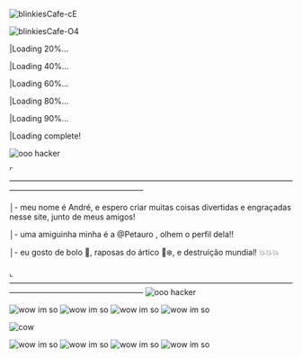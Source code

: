 ![blinkiesCafe-cE](https://github.com/user-attachments/assets/6c4230a2-483c-40bb-9cee-1a6c2c041de9)

![blinkiesCafe-O4](https://github.com/AndreVictor31/AndreVictor31/assets/169856691/d6e10323-113e-451f-bfe5-0aa765b39a20)

|Loading 20%...

|Loading 40%...

|Loading 60%...

|Loading 80%...

|Loading 90%...

|Loading complete!

![ooo hacker](https://github.com/AndreVictor31/AndreVictor31/assets/169856691/1c24a455-d652-47a1-b0ef-5f3fff60423f)

 ⌜—————————————————————————————————————————————————————

│- meu nome é André, e espero criar muitas coisas divertidas e engraçadas nesse site, junto de meus amigos!

│- uma amiguinha minha é a @Petauro , olhem o perfil dela!!

│- eu gosto de bolo 🎂, raposas do ártico 🦊❄️, e destruição mundial! 💥💥💥

 ⌞—————————————————————————————————————————————————————
![ooo hacker](https://github.com/AndreVictor31/AndreVictor31/assets/169856691/ff34de38-9404-4ac4-a1fb-ce105d134fec)


<!---
AndreVictor31/AndreVictor31 is a ✨ special ✨ repository because its `README.md` (this file) appears on your GitHub profile.
You can click the Preview link to take a look at your changes.
--->
![wow im so](https://github.com/AndreVictor31/AndreVictor31/assets/169856691/7ba5c6d0-6f6d-4f1a-bd7b-c0eb16dea42b) ![wow im so](https://github.com/AndreVictor31/AndreVictor31/assets/169856691/cae00f13-3f4f-4eea-83b9-aa495300749d) ![wow im so](https://github.com/AndreVictor31/AndreVictor31/assets/169856691/ff6fc556-7c75-4d02-b1e9-467bb0ebdc94) ![wow im so](https://github.com/AndreVictor31/AndreVictor31/assets/169856691/9c980237-c5a7-4cd8-9e8b-394f1c55799b)




![cow](https://github.com/AndreVictor31/AndreVictor31/assets/169856691/a932b922-eb0e-40e2-ac2d-4c1a8a65987a)

![wow im so](https://github.com/AndreVictor31/AndreVictor31/assets/169856691/2754aa97-5883-479a-b0a1-55ea45c786a4) ![wow im so](https://github.com/AndreVictor31/AndreVictor31/assets/169856691/44616810-9b3d-417d-acba-ef137a8b5c81) ![wow im so](https://github.com/AndreVictor31/AndreVictor31/assets/169856691/ff04e9e3-8307-4282-86c2-e2415247a0dc) ![wow im so](https://github.com/AndreVictor31/AndreVictor31/assets/169856691/7a328aa0-4638-46f1-a880-b3f205a53fb8)




